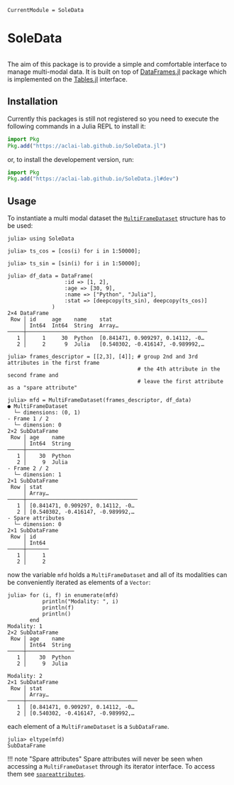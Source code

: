 ```@meta
CurrentModule = SoleData
```

# SoleData

```@contents
```

The aim of this package is to provide a simple and comfortable interface to manage
multi-modal data. It is built on top of
[DataFrames.jl](https://github.com/JuliaData/DataFrames.jl/) package which is implemented
on the [Tables.jl](https://github.com/JuliaData/Tables.jl) interface.


## Installation

Currently this packages is still not registered so you need to execute the following
commands in a Julia REPL to install it:

```julia
import Pkg
Pkg.add("https://aclai-lab.github.io/SoleData.jl")
```

or, to install the developement version, run:

```julia
import Pkg
Pkg.add("https://aclai-lab.github.io/SoleData.jl#dev")
```


## Usage

To instantiate a multi modal dataset the [`MultiFrameDataset`](@ref) structure has to be used:

```julia-repl
julia> using SoleData

julia> ts_cos = [cos(i) for i in 1:50000];

julia> ts_sin = [sin(i) for i in 1:50000];

julia> df_data = DataFrame(
                  :id => [1, 2],
                  :age => [30, 9],
                  :name => ["Python", "Julia"],
                  :stat => [deepcopy(ts_sin), deepcopy(ts_cos)]
              )
2×4 DataFrame
 Row │ id     age    name    stat                              
     │ Int64  Int64  String  Array…                            
─────┼─────────────────────────────────────────────────────────
   1 │     1     30  Python  [0.841471, 0.909297, 0.14112, -0…
   2 │     2      9  Julia   [0.540302, -0.416147, -0.989992,…

julia> frames_descriptor = [[2,3], [4]]; # group 2nd and 3rd attributes in the first frame
                                         # the 4th attribute in the second frame and
                                         # leave the first attribute as a "spare attribute"

julia> mfd = MultiFrameDataset(frames_descriptor, df_data)
● MultiFrameDataset
  └─ dimensions: (0, 1)
- Frame 1 / 2
  └─ dimension: 0
2×2 SubDataFrame
 Row │ age    name   
     │ Int64  String
─────┼───────────────
   1 │    30  Python
   2 │     9  Julia
- Frame 2 / 2
  └─ dimension: 1
2×1 SubDataFrame
 Row │ stat                              
     │ Array…                            
─────┼───────────────────────────────────
   1 │ [0.841471, 0.909297, 0.14112, -0…
   2 │ [0.540302, -0.416147, -0.989992,…
- Spare attributes
  └─ dimension: 0
2×1 SubDataFrame
 Row │ id    
     │ Int64
─────┼───────
   1 │     1
   2 │     2

```

now the variable `mfd` holds a `MultiFrameDataset` and all of its modalities can be
conveniently iterated as elements of a `Vector`:

```julia-repl
julia> for (i, f) in enumerate(mfd)
           println("Modality: ", i)
           println(f)
           println()
       end
Modality: 1
2×2 SubDataFrame
 Row │ age    name   
     │ Int64  String
─────┼───────────────
   1 │    30  Python
   2 │     9  Julia

Modality: 2
2×1 SubDataFrame
 Row │ stat                              
     │ Array…                            
─────┼───────────────────────────────────
   1 │ [0.841471, 0.909297, 0.14112, -0…
   2 │ [0.540302, -0.416147, -0.989992,…
```

each element of a `MultiFrameDataset` is a `SubDataFrame`.

```julia-repl
julia> eltype(mfd)
SubDataFrame

```

!!! note "Spare attributes"
    Spare attributes will never be seen when accessing a `MultiFrameDataset` through its
    iterator interface. To access them see [`spareattributes`](@ref).
